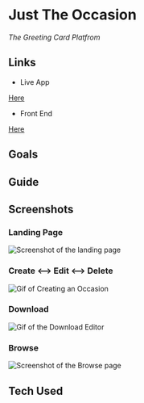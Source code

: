# Just The Occasion

_The Greeting Card Platfrom_

## Links

- Live App

[Here](https://just-the-occasion.netlify.com/)

- Front End

[Here](https://github.com/zempo/jto-client)

## Goals

## Guide

## Screenshots

### Landing Page

![Screenshot of the landing page](https://imgur.com/em2AP1z.jpg)

### Create &#10231; Edit &#10231; Delete

![Gif of Creating an Occasion](https://imgur.com/CiQOguJ.gif)

### Download

![Gif of the Download Editor](https://imgur.com/9iSEW7r.gif)

### Browse

![Screenshot of the Browse page](https://imgur.com/em2AP1z.jpg)

## Tech Used
